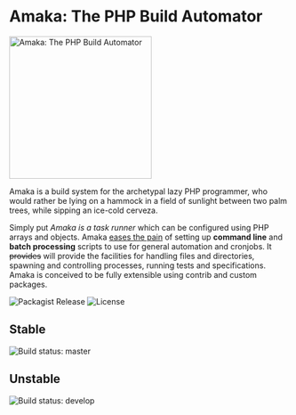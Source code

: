 # Amaka: The PHP Build Automator

<img src="http://trashofmasters.github.io/amaka/amaka.svg" alt="Amaka: The PHP Build Automator" width="256px">

Amaka is a build system for the archetypal lazy PHP programmer, who would rather be lying on a hammock in a field of sunlight between two palm trees, while sipping an ice-cold cerveza.

Simply put _Amaka is a task runner_ which can be configured using PHP arrays and objects.
Amaka [eases the pain](https://www.youtube.com/watch?v=J---aiyznGQ) of setting up __command line__ and __batch processing__ scripts to use for general automation and cronjobs.
It ~~provides~~ will provide the facilities for handling files and directories, spawning and controlling processes, running tests and specifications.
Amaka is conceived to be fully extensible using contrib and custom packages.


![Packagist Release](http://img.shields.io/packagist/v/trashofmasters/amaka.svg?style=flat-square)
![License](http://img.shields.io/packagist/l/trashofmasters/amaka.svg?style=flat-square)

## Stable

![Build status: master](http://img.shields.io/travis/trashofmasters/amaka/master.svg?style=flat-square)

## Unstable

![Build status: develop](http://img.shields.io/travis/trashofmasters/amaka/develop.svg?style=flat-square)
